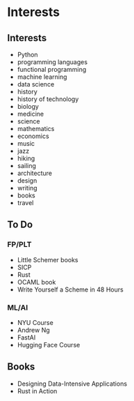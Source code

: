 # Interests

## Interests

- Python
- programming languages
- functional programming
- machine learning
- data science
- history
- history of technology
- biology
- medicine
- science
- mathematics
- economics
- music
- jazz
- hiking
- sailing
- architecture
- design
- writing
- books
- travel

## To Do

### FP/PLT

- Little Schemer books
- SICP
- Rust
- OCAML book
- Write Yourself a Scheme in 48 Hours

### ML/AI

- NYU Course
- Andrew Ng
- FastAI
- Hugging Face Course

## Books

- Designing Data-Intensive Applications
- Rust in Action
